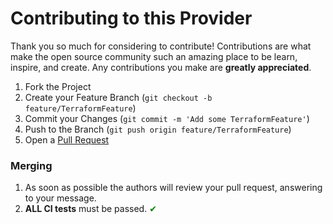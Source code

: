 # Contributing to this Provider

Thank you so much for considering to contribute!
Contributions are what make the open source community such an amazing place to be learn, inspire, and create. Any contributions you make are **greatly appreciated**.
1. Fork the Project
2. Create your Feature Branch (`git checkout -b feature/TerraformFeature`)
3. Commit your Changes (`git commit -m 'Add some TerraformFeature'`)
4. Push to the Branch (`git push origin feature/TerraformFeature`)
5. Open a [Pull Request](https://github.com/grulicht/terraform-provider-pwpush/pulls)

### Merging

1. As soon as possible the authors will review your pull request, answering to your message.
2. **ALL CI tests** must be passed. <span style="color: #008000;">&#10004;</span>
